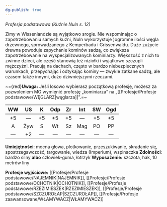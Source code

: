 ```yaml
---
dg-publish: true
---
```

*Profesja podstawowa (Kuźnie Nuln s. 12)*

Zimy w Wissenlandzie są wyjątkowo srogie. Nie wspominając o zapotrzebowaniu samych kuźni, Nuln wykorzystuje )ogromne ilości węgla drzewnego, sprowadzanego z Kemperbadu i Grissenwaldu. Duże zużycie drewna powoduje zapychanie kominów sadzą, co zwiększa zapotrzebowanie na wyspecjalizowanych kominiarzy. Większość z nich to zwinne dzieci, ale część stanowią też niziołki i wyjątkowo szczupli mężczyźni. Pracują na dachach, często w bardzo niebezpiecznych warunkach, przepychając i odtykając kominy — zwykle zatkane sadzą, ale czasem także innymi, dużo dziwniejszymi rzeczami.

~={red}**Uwaga:** Jeśli losowo wybierasz początkową profesję, możesz za pozwoleniem MG wymienić profesję „kominiarza” na „[[Profesje/Profesje podstawowe/WĘGLARZ\|węglarza]]”.=~

| WW  | US  |  K  | Odp | Zr  | Int | SW  | Ogd |
|:---:|:---:|:---:|:---:|:---:|:---:|:---:|:---:|
| +5  |  —  | +5  | +5  | +5  |  —  | +5  | +5  |
|  A  | Żyw |  S  | Wt  | Sz  | Mag | PO  | PP  |
|  —  | +2  |  —  |  —  |  —  |  —  |  —  |  —  |
**Umiejętności**: mocna głowa, plotkowanie, przeszukiwanie, skradanie się, spostrzegawczość, targowanie, wiedza (Imperium), wspinaczka
**Zdolności**: bardzo silny **albo** człowiek-guma, łotrzyk
**Wyposażenie:** szczota, hak, 10 metrów liny

**Profesje wyjściowe:** [[Profesje/Profesje podstawowe/NAJEMNIK\|NAJEMNIK]], [[Profesje/Profesje podstawowe/OCHOTNIK\|OCHOTNIK]], [[Profesje/Profesje podstawowe/RZEZIMIESZEK\|RZEZIMIESZEK]], [[Profesje/Profesje podstawowe/SZCZUROŁAP\|SZCZUROŁAP]], [[Profesje/Profesje zaawansowane/WŁAMYWACZ\|WŁAMYWACZ]]